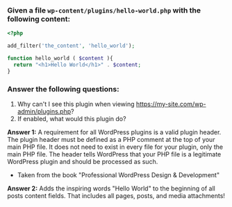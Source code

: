 ### Given a file `wp-content/plugins/hello-world.php` with the following content:

```php
<?php

add_filter('the_content', 'hello_world');

function hello_world ( $content ){
  return "<h1>Hello World</h1>" . $content;
}
```

### Answer the following questions:

1. Why can't I see this plugin when viewing https://my-site.com/wp-admin/plugins.php?
1. If enabled, what would this plugin do?

**Answer 1:**
A requirement for all WordPress plugins is a valid plugin header. The plugin header must be defined as a PHP comment at the top of your main PHP file. It does not need to exist in every file for your plugin, only the main PHP file. The header tells WordPress that your PHP file is a legitimate WordPress plugin and should be processed as such.

- Taken from the book "Professional WordPress Design & Development"

**Answer 2:**
Adds the inspiring words "Hello World" to the beginning of all posts content fields. That includes all pages, posts, and media attachments!